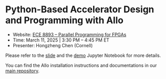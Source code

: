 <!--- Copyright Allo authors. All Rights Reserved. -->
<!--- SPDX-License-Identifier: Apache-2.0  -->

Python-Based Accelerator Design and Programming with Allo
==============================================================================

* Website: [ECE 8893 – Parallel Programming for FPGAs](https://sharclab.ece.gatech.edu/teaching/2025-spring-fpga/)
* Time: March 11, 2025 | 3:30 PM – 4:45 PM ET
* Presenter: Hongzheng Chen (Cornell)

Please refer to the [slide](allo-gt-Mar11.pdf) and the [demo](../fpga25/tutorial.ipynb) Jupyter Notebook for more details.

You can find the Allo installation instructions and documentations in our [main repository](https://github.com/cornell-zhang/allo).